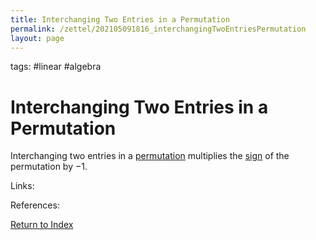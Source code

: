 ```yaml
---
title: Interchanging Two Entries in a Permutation
permalink: /zettel/202105091816_interchangingTwoEntriesPermutation
layout: page
---
```

tags: #linear #algebra

# Interchanging Two Entries in a Permutation

Interchanging two entries in a [permutation](202105091800_permutationDefinition) multiplies the 
[sign](202105091804_signPermutationDefinition) of the permutation by $-1$.

Links: 

References: 

[Return to Index](index)